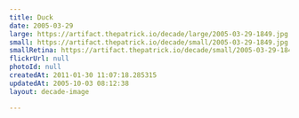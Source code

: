 ```yaml
---
title: Duck
date: 2005-03-29
large: https://artifact.thepatrick.io/decade/large/2005-03-29-1849.jpg
small: https://artifact.thepatrick.io/decade/small/2005-03-29-1849.jpg
smallRetina: https://artifact.thepatrick.io/decade/small/2005-03-29-1849@2x.jpg
flickrUrl: null
photoId: null
createdAt: 2011-01-30 11:07:18.285315
updatedAt: 2005-10-03 08:12:38
layout: decade-image

---
```


